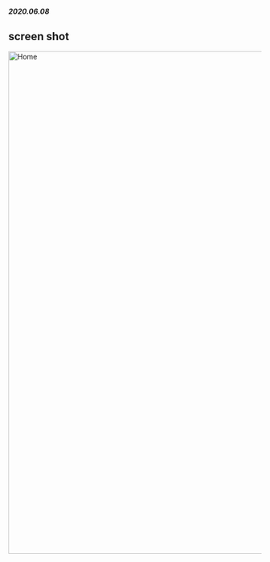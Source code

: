 ##### 2020.06.08
## screen shot
<div>
  <img class="Home" width="1000" alt="Home" title="movieHome"
       src="https://user-images.githubusercontent.com/57824259/84159610-39d96e80-aaa8-11ea-88fe-e8d4618566d3.PNG">
</div>
